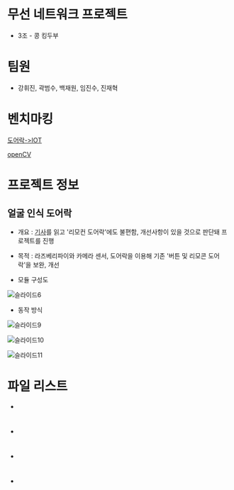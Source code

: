 # 무선 네트워크 프로젝트
* 3조 - 콩 킹두부

# 팀원
* 강휘진, 곽범수, 백재원, 임진수, 진재혁

# 벤치마킹
 [도어락->IOT](http://mibediy.blogspot.com/2016/02/4-iot-hw.html)
 
 [openCV](https://m.blog.naver.com/PostView.nhn?blogId=chandong83&logNo=221436424539&proxyReferer=https:%2F%2Fblog.naver.com%2Fchandong83%2F221436424539)

# 프로젝트 정보
## 얼굴 인식 도어락
  * 개요 : [기사](http://www.ablenews.co.kr/News/NewsContent.aspx?CategoryCode=0014&NewsCode=001420190502111917597795)를 읽고 '리모컨 도어락'에도 불편함, 개선사항이 있을 것으로 판단돼 프로젝트를 진행
  
  * 목적 : 라즈베리파이와 카메라 센서, 도어락을 이용해 기존 '버튼 및 리모콘 도어락'을 보완, 개선
  
  * 모듈 구성도
  
   ![슬라이드6](https://user-images.githubusercontent.com/71058308/101472201-39e8f700-3983-11eb-97dc-17f221855242.PNG)
   
  * 동작 방식 
  
   ![슬라이드9](https://user-images.githubusercontent.com/71058308/101472404-88969100-3983-11eb-9c7f-1418448ae587.PNG)
   
   ![슬라이드10](https://user-images.githubusercontent.com/71058308/101472409-89c7be00-3983-11eb-84bc-17c92892c80a.PNG)
   
   ![슬라이드11](https://user-images.githubusercontent.com/71058308/101472413-89c7be00-3983-11eb-9d12-4b745a464b27.PNG)

# 파일 리스트
* 

# 
* 

# 
* 

# 
* 
